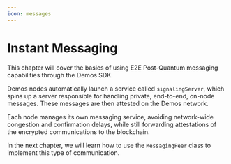 ```yaml
---
icon: messages
---
```


# Instant Messaging

This chapter will cover the basics of using E2E Post-Quantum messaging capabilities through the Demos SDK.

Demos nodes automatically launch a service called `signalingServer`, which spins up a server responsible for handling private, end-to-end, on-node messages. These messages are then attested on the Demos network.

Each node manages its own messaging service, avoiding network-wide congestion and confirmation delays, while still forwarding attestations of the encrypted communications to the blockchain.

In the next chapter, we will learn how to use the `MessagingPeer` class to implement this type of communication.
